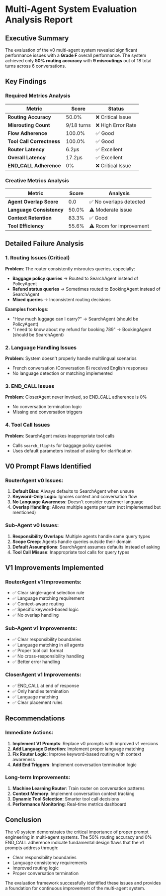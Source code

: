 # Multi-Agent System Evaluation Analysis Report

## Executive Summary

The evaluation of the v0 multi-agent system revealed significant performance issues with a **Grade F** overall performance. The system achieved only **50% routing accuracy** with **9 misroutings** out of 18 total turns across 6 conversations.

## Key Findings

### Required Metrics Analysis

| Metric | Score | Status |
|--------|-------|--------|
| **Routing Accuracy** | 50.0% | ❌ Critical Issue |
| **Misrouting Count** | 9/18 turns | ❌ High Error Rate |
| **Flow Adherence** | 100.0% | ✅ Good |
| **Tool Call Correctness** | 100.0% | ✅ Good |
| **Router Latency** | 6.2μs | ✅ Excellent |
| **Overall Latency** | 17.2μs | ✅ Excellent |
| **END_CALL Adherence** | 0% | ❌ Critical Issue |

### Creative Metrics Analysis

| Metric | Score | Analysis |
|--------|-------|----------|
| **Agent Overlap Score** | 0.0 | ✅ No overlaps detected |
| **Language Consistency** | 50.0% | ⚠️ Moderate issue |
| **Context Retention** | 83.3% | ✅ Good |
| **Tool Efficiency** | 55.6% | ⚠️ Room for improvement |

## Detailed Failure Analysis

### 1. Routing Issues (Critical)

**Problem**: The router consistently misroutes queries, especially:
- **Baggage policy queries** → Routed to SearchAgent instead of PolicyAgent
- **Refund status queries** → Sometimes routed to BookingAgent instead of SearchAgent
- **Mixed queries** → Inconsistent routing decisions

**Examples from logs**:
- "How much luggage can I carry?" → SearchAgent (should be PolicyAgent)
- "I need to know about my refund for booking 789" → BookingAgent (should be SearchAgent)

### 2. Language Handling Issues

**Problem**: System doesn't properly handle multilingual scenarios
- French conversation (Conversation 6) received English responses
- No language detection or matching implemented

### 3. END_CALL Issues

**Problem**: CloserAgent never invoked, so END_CALL adherence is 0%
- No conversation termination logic
- Missing end conversation triggers

### 4. Tool Call Issues

**Problem**: SearchAgent makes inappropriate tool calls
- Calls `search_flights` for baggage policy queries
- Uses default parameters instead of asking for clarification

## V0 Prompt Flaws Identified

### RouterAgent v0 Issues:
1. **Default Bias**: Always defaults to SearchAgent when unsure
2. **Keyword-Only Logic**: Ignores context and conversation flow
3. **No Language Awareness**: Doesn't consider customer language
4. **Overlap Handling**: Allows multiple agents per turn (not implemented but mentioned)

### Sub-Agent v0 Issues:
1. **Responsibility Overlaps**: Multiple agents handle same query types
2. **Scope Creep**: Agents handle queries outside their domain
3. **Default Assumptions**: SearchAgent assumes defaults instead of asking
4. **Tool Call Misuse**: Inappropriate tool calls for query types

## V1 Improvements Implemented

### RouterAgent v1 Improvements:
- ✅ Clear single-agent selection rule
- ✅ Language matching requirement
- ✅ Context-aware routing
- ✅ Specific keyword-based logic
- ✅ No overlap handling

### Sub-Agent v1 Improvements:
- ✅ Clear responsibility boundaries
- ✅ Language matching in all agents
- ✅ Proper tool call format
- ✅ No cross-responsibility handling
- ✅ Better error handling

### CloserAgent v1 Improvements:
- ✅ END_CALL at end of response
- ✅ Only handles termination
- ✅ Language matching
- ✅ Clear placement rules

## Recommendations

### Immediate Actions:
1. **Implement V1 Prompts**: Replace v0 prompts with improved v1 versions
2. **Add Language Detection**: Implement proper language matching
3. **Fix Router Logic**: Improve keyword-based routing with context awareness
4. **Add End Triggers**: Implement conversation termination logic

### Long-term Improvements:
1. **Machine Learning Router**: Train router on conversation patterns
2. **Context Memory**: Implement conversation context tracking
3. **Dynamic Tool Selection**: Smarter tool call decisions
4. **Performance Monitoring**: Real-time metrics dashboard

## Conclusion

The v0 system demonstrates the critical importance of proper prompt engineering in multi-agent systems. The 50% routing accuracy and 0% END_CALL adherence indicate fundamental design flaws that the v1 prompts address through:

- Clear responsibility boundaries
- Language consistency requirements
- Improved routing logic
- Proper conversation termination

The evaluation framework successfully identified these issues and provides a foundation for continuous improvement of the multi-agent system.
